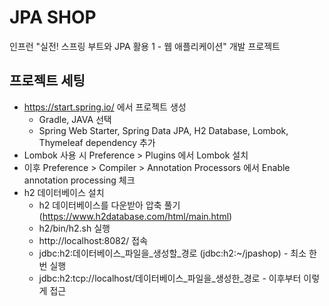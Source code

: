 # JPA SHOP
인프런 "실전! 스프링 부트와 JPA 활용 1 - 웹 애플리케이션" 개발 프로젝트

## 프로젝트 세팅
- https://start.spring.io/ 에서 프로젝트 생성
    - Gradle, JAVA 선택
    - Spring Web Starter, Spring Data JPA, H2 Database, Lombok, Thymeleaf dependency 추가
- Lombok 사용 시 Preference > Plugins 에서 Lombok 설치
- 이후 Preference > Compiler > Annotation Processors 에서 Enable annotation processing 체크
- h2 데이터베이스 설치
  - h2 데이터베이스를 다운받아 압축 풀기 (https://www.h2database.com/html/main.html)
  - h2/bin/h2.sh 실행
  - http://localhost:8082/ 접속
  - jdbc:h2:데이터베이스_파일을_생성할_경로 (jdbc:h2:~/jpashop) - 최소 한번 실행
  - jdbc:h2:tcp://localhost/데이터베이스_파일을_생성한_경로 - 이후부터 이렇게 접근
  

